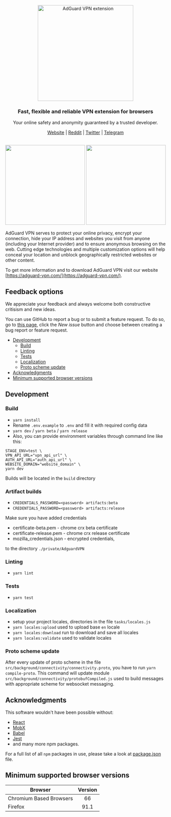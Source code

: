 <p align="center">
  <img src="https://user-images.githubusercontent.com/17472907/98385927-a14c1800-2060-11eb-98b2-126e8ed8efde.png" width="300px" alt="AdGuard VPN extension" />
</p>

<h3 align="center">Fast, flexible and reliable VPN extension for browsers</h3>

<p align="center">
  Your online safety and anonymity guaranteed by a trusted developer.
</p>

<p align="center">
    <a href="https://adguard-vpn.com/">Website</a> |
    <a href="https://reddit.com/r/Adguard">Reddit</a> |
    <a href="https://twitter.com/AdGuard">Twitter</a> |
    <a href="https://t.me/adguard_en">Telegram</a>
    <br /><br />
</p>


<p align="center">
<image src="https://user-images.githubusercontent.com/17472907/98386395-2df6d600-2061-11eb-9cf1-1a77cc35d9d8.png" width="250"> <image src="https://user-images.githubusercontent.com/17472907/98386416-318a5d00-2061-11eb-860e-d210a789f4cb.png" width="250">
</p>

AdGuard VPN serves to protect your online privacy, encrypt your connection, hide your IP address and websites you visit from anyone (including your Internet provider) and to ensure anonymous browsing on the web. Cutting edge technologies and multiple customization options will help conceal your location and unblock geographically restricted websites or other content.

To get more information and to download AdGuard VPN visit our website [https://adguard-vpn.com/](https://adguard-vpn.com/).

<a id="feedback"></a>

## Feedback options

We appreciate your feedback and always welcome both constructive critisism and new ideas.

You can use GitHub to report a bug or to submit a feature request. To do so, go to [this page](https://github.com/AdguardTeam/AdguardVPNExtension/issues), click the _New issue_ button and choose between creating a bug report or feature request.

- [Development](#development)
    - [Build](#build)
    - [Linting](#linting)
    - [Tests](#tests)
    - [Localization](#localization)
    - [Proto scheme update](#proto)
- [Acknowledgments](#acknowledgments)
- [Minimum supported browser versions](#minimum-supported-browser-versions)

<a id="development"></a>
## Development

<a id="build"></a>
### Build
* `yarn install`
* Rename `.env.example` to `.env` and fill it with required config data
* `yarn dev` / `yarn beta` / `yarn release`
* Also, you can provide environment variables through command line like this:
```
STAGE_ENV=test \
VPN_API_URL="vpn_api_url" \
AUTH_API_URL="auth_api_url" \
WEBSITE_DOMAIN="website_domain" \
yarn dev
```

Builds will be located in the `build` directory

### Artifact builds
* `CREDENTIALS_PASSWORD=<password> artifacts:beta`
* `CREDENTIALS_PASSWORD=<password> artifacts:release`

Make sure you have added credentials

* certificate-beta.pem - chrome crx beta certificate
* certificate-release.pem - chrome crx release certificate
* mozilla_credentials.json - encrypted credentials,

to the directory `./private/AdguardVPN`

<a id="linting"></a>
### Linting
* `yarn lint`

<a id="tests"></a>
### Tests
* `yarn test`

<a id="localization"></a>
### Localization
* setup your project locales, directories in the file `tasks/locales.js`
* `yarn locales:upload` used to upload base `en` locale
* `yarn locales:download` run to download and save all locales
* `yarn locales:validate` used to validate locales

<a id="proto"></a>
### Proto scheme update
After every update of proto scheme in the file `src/background/connectivity/connectivity.proto`,
you have to run `yarn compile-proto`.
This command will update module `src/background/connectivity/protobufCompiled.js` used to build messages
with appropriate scheme for websocket messaging.

<a id="acknowledgments"></a>
## Acknowledgments
This software wouldn't have been possible without:

- [React](https://github.com/facebook/react)
- [MobX](https://github.com/mobxjs/mobx)
- [Babel](https://github.com/babel/babel)
- [Jest](https://github.com/facebook/jest)
- and many more npm packages.

For a full list of all `npm` packages in use, please take a look at [package.json](package.json) file.

<a id='minimum-supported-browser-versions'></a>
## Minimum supported browser versions
| Browser                 	| Version 	|
|-------------------------	|:-------:	|
| Chromium Based Browsers 	|    66   	|
| Firefox                 	|    91.1   	|


